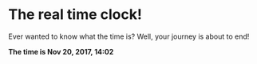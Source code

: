 # The real time clock!

Ever wanted to know what the time is? Well, your journey is about to end!

**The time is Nov 20, 2017, 14:02**